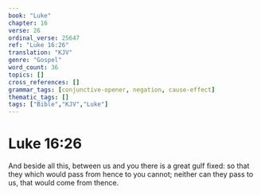 ```yaml
---
book: "Luke"
chapter: 16
verse: 26
ordinal_verse: 25647
ref: "Luke 16:26"
translation: "KJV"
genre: "Gospel"
word_count: 36
topics: []
cross_references: []
grammar_tags: [conjunctive-opener, negation, cause-effect]
thematic_tags: []
tags: ["Bible","KJV","Luke"]
---
```


# Luke 16:26

And beside all this, between us and you there is a great gulf fixed: so that they which would pass from hence to you cannot; neither can they pass to us, that would come from thence.
